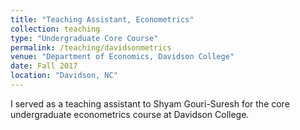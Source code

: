 ```yaml
---
title: "Teaching Assistant, Econometrics"
collection: teaching
type: "Undergraduate Core Course"
permalink: /teaching/davidsonmetrics
venue: "Department of Economics, Davidson College"
date: Fall 2017
location: "Davidson, NC"
---
```


I served as a teaching assistant to Shyam Gouri-Suresh for the core undergraduate econometrics course at Davidson College.
